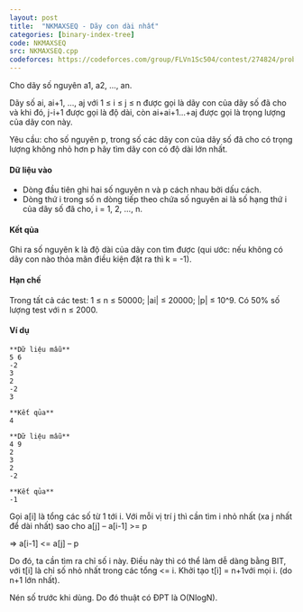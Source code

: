 ```yaml
---
layout: post
title:  "NKMAXSEQ - Dãy con dài nhất"
categories: [binary-index-tree]
code: NKMAXSEQ
src: NKMAXSEQ.cpp
codeforces: https://codeforces.com/group/FLVn1Sc504/contest/274824/problem/Q
---
```




  



Cho dãy số nguyên a1, a2, …, an.

Dãy số ai, ai+1, …, aj với 1 ≤ i ≤ j ≤ n được gọi là dãy con của dãy số đã cho và khi đó, j-i+1 được gọi là độ dài, còn ai+ai+1...+aj được gọi là trọng lượng của dãy con này.

Yêu cầu: cho số nguyên p, trong số các dãy con của dãy số đã cho có trọng lượng không nhỏ hơn p hãy tìm dãy con có độ dài lớn nhất.

#### Dữ liệu vào

*   Dòng đầu tiên ghi hai số nguyên n và p cách nhau bởi dấu cách.
*   Dòng thứ i trong số n dòng tiếp theo chứa số nguyên ai là số hạng thứ i của dãy số đã cho, i = 1, 2, …, n.

#### Kết qủa

Ghi ra số nguyên k là độ dài của dãy con tìm được (qui ước: nếu không có dãy con nào thỏa mãn điều kiện đặt ra thì k = -1).

#### Hạn chế

Trong tất cả các test: 1 ≤ n ≤ 50000; |ai| ≤ 20000; |p| ≤ 10^9. Có 50% số lượng test với n ≤ 2000.

#### Ví dụ

```
**Dữ liệu mẫu**
5 6
-2
3
2
-2
3

**Kết qủa**
4

**Dữ liệu mẫu**
4 9
2
3
2
-2

**Kết qủa**
-1

```

<!--more-->



Gọi a[i] là tổng các số từ 1 tới i. Với mỗi vị trí j thì cần tìm i nhỏ nhất (xa j nhất để dài nhất) sao cho a[j] – a[i-1] >= p


=> a[i-1] <= a[j] – p

Do đó, ta cần tìm ra chỉ số i này. Điều này thì có thể làm dễ dàng bằng BIT, với t[i] là chỉ số nhỏ nhất trong các tổng <= i. Khởi tạo t[i] = n+1với mọi i. (do n+1 lớn nhất). 

Nén số trước khi dùng. Do đó thuật có ĐPT là O(NlogN).
